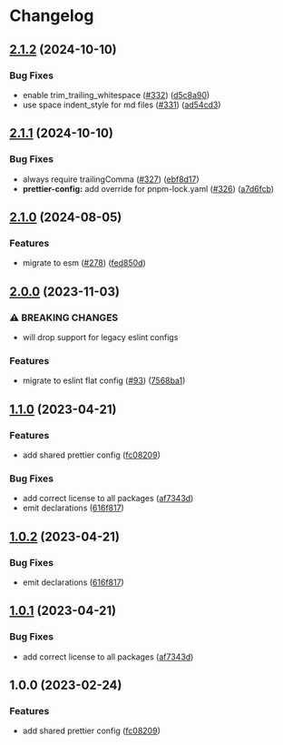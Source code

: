 # Changelog

## [2.1.2](https://github.com/abinnovision/js-commons/compare/prettier-config-v2.1.1...prettier-config-v2.1.2) (2024-10-10)


### Bug Fixes

* enable trim_trailing_whitespace ([#332](https://github.com/abinnovision/js-commons/issues/332)) ([d5c8a90](https://github.com/abinnovision/js-commons/commit/d5c8a90aa0cefeb657d341ac34aa2691b9bd75ed))
* use space indent_style for md files ([#331](https://github.com/abinnovision/js-commons/issues/331)) ([ad54cd3](https://github.com/abinnovision/js-commons/commit/ad54cd320e87154c474e96295c8bacd64d2b0701))

## [2.1.1](https://github.com/abinnovision/js-commons/compare/prettier-config-v2.1.0...prettier-config-v2.1.1) (2024-10-10)


### Bug Fixes

* always require trailingComma ([#327](https://github.com/abinnovision/js-commons/issues/327)) ([ebf8d17](https://github.com/abinnovision/js-commons/commit/ebf8d1701054f7add9604227b722e40d6a426334))
* **prettier-config:** add override for pnpm-lock.yaml ([#326](https://github.com/abinnovision/js-commons/issues/326)) ([a7d6fcb](https://github.com/abinnovision/js-commons/commit/a7d6fcb27e62c52bdf27e6d88b3e338a78b03e65))

## [2.1.0](https://github.com/abinnovision/js-commons/compare/prettier-config-v2.0.0...prettier-config-v2.1.0) (2024-08-05)


### Features

* migrate to esm ([#278](https://github.com/abinnovision/js-commons/issues/278)) ([fed850d](https://github.com/abinnovision/js-commons/commit/fed850d979f7ba83fae75adadcfd0024f2acd242))

## [2.0.0](https://github.com/abinnovision/js-commons/compare/prettier-config-v1.1.0...prettier-config-v2.0.0) (2023-11-03)


### ⚠ BREAKING CHANGES

* will drop support for legacy eslint configs

### Features

* migrate to eslint flat config ([#93](https://github.com/abinnovision/js-commons/issues/93)) ([7568ba1](https://github.com/abinnovision/js-commons/commit/7568ba1782f912357e18619ab3e4e56a0c738a1c))

## [1.1.0](https://github.com/abinnovision/js-commons/compare/prettier-config-v1.0.2...prettier-config-v1.1.0) (2023-04-21)

### Features

- add shared prettier config ([fc08209](https://github.com/abinnovision/js-commons/commit/fc082096c0d1553d0bb64cf67d4b1ef3f39e91f3))

### Bug Fixes

- add correct license to all packages ([af7343d](https://github.com/abinnovision/js-commons/commit/af7343dbdb93329a0321a369f81e9b37da9068fa))
- emit declarations ([616f817](https://github.com/abinnovision/js-commons/commit/616f817ca7701e160325e1e81d633df345244cc3))

## [1.0.2](https://github.com/abinnovision/js-commons/compare/prettier-config-v1.0.1...prettier-config-v1.0.2) (2023-04-21)

### Bug Fixes

- emit declarations ([616f817](https://github.com/abinnovision/js-commons/commit/616f817ca7701e160325e1e81d633df345244cc3))

## [1.0.1](https://github.com/abinnovision/js-commons/compare/prettier-config-v1.0.0...prettier-config-v1.0.1) (2023-04-21)

### Bug Fixes

- add correct license to all packages ([af7343d](https://github.com/abinnovision/js-commons/commit/af7343dbdb93329a0321a369f81e9b37da9068fa))

## 1.0.0 (2023-02-24)

### Features

- add shared prettier config ([fc08209](https://github.com/abinnovision/js-commons/commit/fc082096c0d1553d0bb64cf67d4b1ef3f39e91f3))
